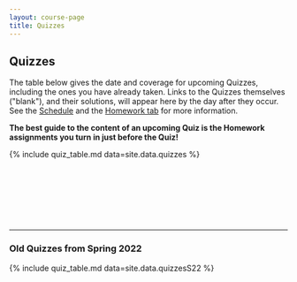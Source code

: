 ```yaml
---
layout: course-page
title: Quizzes
---
```


## Quizzes

The table below gives the date and coverage for upcoming Quizzes, including the ones you have already taken.  Links to the Quizzes themselves ("blank"), and their solutions, will appear here by the day after they occur.  See the [Schedule](assets/general/schedule.pdf) and the [Homework tab](homework.html) for more information.

<b>The best guide to the content of an upcoming Quiz is the Homework assignments you turn in just before the Quiz!</b>

{% include quiz_table.md  data=site.data.quizzes %}

<div style="padding-bottom: 100px"></div>

---
### Old Quizzes from Spring 2022

{% include quiz_table.md  data=site.data.quizzesS22 %}
